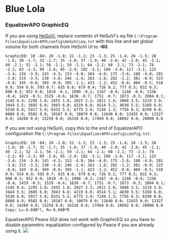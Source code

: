 # Blue Lola
### EqualizerAPO GraphicEQ
If you are using [HeSuVi](https://sourceforge.net/projects/hesuvi/), replace contents of HeSuVi's eq file `C:\Program Files\EqualizerAPO\config\HeSuVi\eq.txt` with this line and set global volume for both channels from HeSuVi UI to **-60**.
```
GraphicEQ: 10 -84; 20 -1.0; 22 -1.2; 23 -1.3; 25 -1.4; 26 -1.5; 28 -1.6; 30 -1.7; 32 -1.7; 35 -1.8; 37 -1.9; 40 -2.0; 42 -2.0; 45 -2.1; 49 -2.1; 52 -2.1; 56 -2.1; 59 -2.1; 64 -2.1; 68 -2.1; 73 -2.1; 78 -2.2; 83 -2.3; 89 -2.6; 95 -2.9; 102 -3.1; 109 -3.0; 117 -3.1; 125 -3.4; 134 -3.9; 143 -4.3; 153 -4.8; 164 -4.0; 175 -3.6; 188 -4.0; 201 -3.8; 215 -3.5; 230 -3.0; 246 -2.4; 263 -1.8; 282 -1.2; 301 -0.9; 323 -0.8; 345 -0.8; 369 -0.9; 395 -1.1; 423 -1.2; 452 -0.8; 484 -0.5; 518 0.9; 554 0.9; 593 0.7; 635 0.6; 679 0.4; 726 0.2; 777 0.5; 832 0.5; 890 0.3; 952 0.0; 1019 -0.1; 1090 -0.2; 1167 -0.4; 1248 -0.6; 1336 -0.4; 1429 -0.5; 1529 -0.6; 1636 -0.7; 1751 -0.7; 1873 -0.3; 2004 0.1; 2145 0.4; 2295 1.0; 2455 1.8; 2627 2.3; 2811 2.8; 3008 3.5; 3219 3.9; 3444 5.5; 3685 6.0; 3943 6.0; 4219 6.0; 4514 5.1; 4830 5.5; 5168 6.0; 5530 6.0; 5917 5.9; 6331 5.5; 6775 3.9; 7249 1.3; 7756 0.3; 8299 0.0; 8880 0.0; 9502 0.0; 10167 0.0; 10879 0.0; 11640 0.0; 12455 0.0; 13327 0.0; 14260 0.0; 15258 0.0; 16326 0.0; 17469 0.0; 18692 0.0; 20000 0.0
```
If you are not using HeSuVi, copy this to the end of EqualizerAPO configuration file `C:\Program Files\EqualizerAPO\config\config.txt`.
```
GraphicEQ: 10 -84; 20 -1.0; 22 -1.2; 23 -1.3; 25 -1.4; 26 -1.5; 28 -1.6; 30 -1.7; 32 -1.7; 35 -1.8; 37 -1.9; 40 -2.0; 42 -2.0; 45 -2.1; 49 -2.1; 52 -2.1; 56 -2.1; 59 -2.1; 64 -2.1; 68 -2.1; 73 -2.1; 78 -2.2; 83 -2.3; 89 -2.6; 95 -2.9; 102 -3.1; 109 -3.0; 117 -3.1; 125 -3.4; 134 -3.9; 143 -4.3; 153 -4.8; 164 -4.0; 175 -3.6; 188 -4.0; 201 -3.8; 215 -3.5; 230 -3.0; 246 -2.4; 263 -1.8; 282 -1.2; 301 -0.9; 323 -0.8; 345 -0.8; 369 -0.9; 395 -1.1; 423 -1.2; 452 -0.8; 484 -0.5; 518 0.9; 554 0.9; 593 0.7; 635 0.6; 679 0.4; 726 0.2; 777 0.5; 832 0.5; 890 0.3; 952 0.0; 1019 -0.1; 1090 -0.2; 1167 -0.4; 1248 -0.6; 1336 -0.4; 1429 -0.5; 1529 -0.6; 1636 -0.7; 1751 -0.7; 1873 -0.3; 2004 0.1; 2145 0.4; 2295 1.0; 2455 1.8; 2627 2.3; 2811 2.8; 3008 3.5; 3219 3.9; 3444 5.5; 3685 6.0; 3943 6.0; 4219 6.0; 4514 5.1; 4830 5.5; 5168 6.0; 5530 6.0; 5917 5.9; 6331 5.5; 6775 3.9; 7249 1.3; 7756 0.3; 8299 0.0; 8880 0.0; 9502 0.0; 10167 0.0; 10879 0.0; 11640 0.0; 12455 0.0; 13327 0.0; 14260 0.0; 15258 0.0; 16326 0.0; 17469 0.0; 18692 0.0; 20000 0.0
Copy: L=-6.0dB*l, R=-6.0dB*R
```
EqualizerAPO Peace GUI does not work with GraphicEQ so you have to disable parametric equalization configured by Peace if you are already using it.
![](https://raw.githubusercontent.com/jaakkopasanen/AutoEq/master/results/Innerfidelity%202017/innerfidelity/onear/Blue%20Lola/Blue%20Lola.png)
